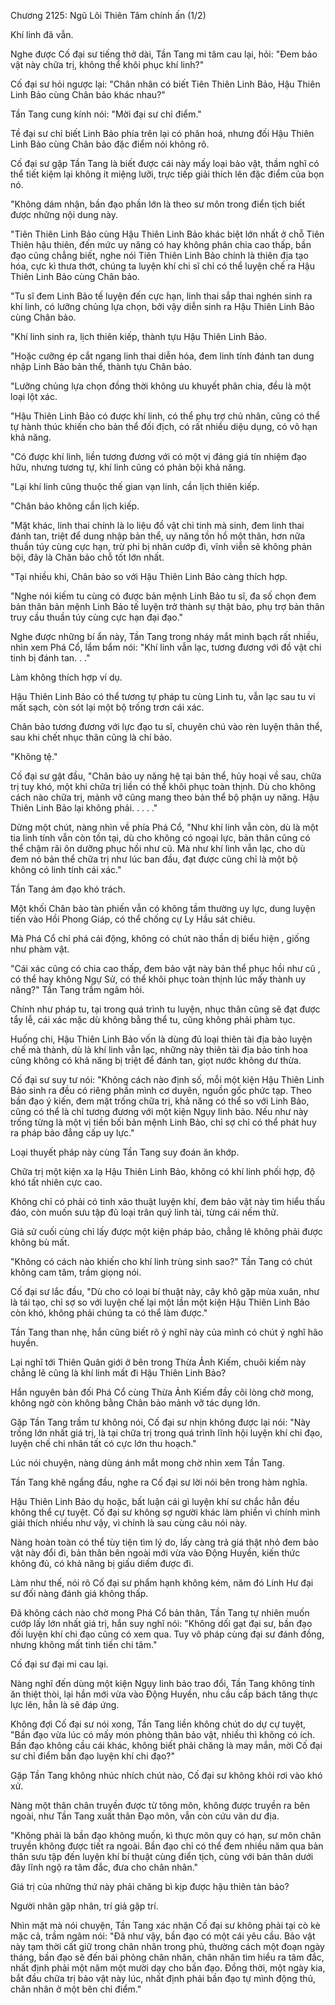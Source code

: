 




Chương 2125: Ngũ Lôi Thiên Tâm chính ấn (1/2)


Khí linh đã vẫn.

Nghe được Cố đại sư tiếng thở dài, Tần Tang mi tâm cau lại, hỏi: "Đem bảo vật này chữa trị, không thể khôi phục khí linh?"

Cố đại sư hỏi ngược lại: "Chân nhân có biết Tiên Thiên Linh Bảo, Hậu Thiên Linh Bảo cùng Chân bảo khác nhau?"

Tần Tang cung kính nói: "Mời đại sư chỉ điểm."

Tề đại sư chỉ biết Linh Bảo phía trên lại có phân hoá, nhưng đối Hậu Thiên Linh Bảo cùng Chân bảo đặc điểm nói không rõ.

Cố đại sư gặp Tần Tang là biết được cái này mấy loại bảo vật, thầm nghĩ có thể tiết kiệm lại không ít miệng lưỡi, trực tiếp giải thích lên đặc điểm của bọn nó.

"Không dám nhận, bần đạo phần lớn là theo sư môn trong điển tịch biết được những nội dung này.

"Tiên Thiên Linh Bảo cùng Hậu Thiên Linh Bảo khác biệt lớn nhất ở chỗ Tiên Thiên hậu thiên, đến mức uy năng có hay không phân chia cao thấp, bần đạo cũng chẳng biết, nghe nói Tiên Thiên Linh Bảo chính là thiên địa tạo hóa, cực kì thưa thớt, chúng ta luyện khí chi sĩ chỉ có thể luyện chế ra Hậu Thiên Linh Bảo cùng Chân bảo.

"Tu sĩ đem Linh Bảo tế luyện đến cực hạn, linh thai sắp thai nghén sinh ra khí linh, có lưỡng chủng lựa chọn, bởi vậy diễn sinh ra Hậu Thiên Linh Bảo cùng Chân bảo.

"Khí linh sinh ra, lịch thiên kiếp, thành tựu Hậu Thiên Linh Bảo.

"Hoặc cưỡng ép cắt ngang linh thai diễn hóa, đem linh tính đánh tan dung nhập Linh Bảo bản thể, thành tựu Chân bảo.

"Lưỡng chủng lựa chọn đồng thời không ưu khuyết phân chia, đều là một loại lột xác.

"Hậu Thiên Linh Bảo có được khí linh, có thể phụ trợ chủ nhân, cũng có thể tự hành thúc khiến cho bản thể đối địch, có rất nhiều diệu dụng, có vô hạn khả năng.

"Có được khí linh, liền tương đương với có một vị đáng giá tín nhiệm đạo hữu, nhưng tương tự, khí linh cũng có phản bội khả năng.

"Lại khí linh cũng thuộc thế gian vạn linh, cần lịch thiên kiếp.

"Chân bảo không cần lịch kiếp.

"Mặt khác, linh thai chính là lo liệu đồ vật chi tinh mà sinh, đem linh thai đánh tan, triệt để dung nhập bản thể, uy năng tồn hồ một thân, hơn nữa thuần túy cùng cực hạn, trừ phi bị nhân cướp đi, vĩnh viễn sẽ không phản bội, đây là Chân bảo chỗ tốt lớn nhất.

"Tại nhiều khi, Chân bảo so với Hậu Thiên Linh Bảo càng thích hợp.

"Nghe nói kiếm tu cùng có được bản mệnh Linh Bảo tu sĩ, đa số chọn đem bản thân bản mệnh Linh Bảo tế luyện trở thành sự thật bảo, phụ trợ bản thân truy cầu thuần túy cùng cực hạn đại đạo."

Nghe được những bí ẩn này, Tần Tang trong nháy mắt minh bạch rất nhiều, nhìn xem Phá Cổ, lẩm bẩm nói: "Khí linh vẫn lạc, tương đương với đồ vật chi tinh bị đánh tan. . ."

Làm không thích hợp ví dụ.

Hậu Thiên Linh Bảo có thể tương tự pháp tu cùng Linh tu, vẫn lạc sau tu vi mất sạch, còn sót lại một bộ trống trơn cái xác.

Chân bảo tương đương với lực đạo tu sĩ, chuyên chú vào rèn luyện thân thể, sau khi chết nhục thân cũng là chí bảo.

"Không tệ."

Cố đại sư gật đầu, "Chân bảo uy năng hệ tại bản thể, hủy hoại về sau, chữa trị tuy khó, một khi chữa trị liền có thể khôi phục toàn thịnh. Dù cho không cách nào chữa trị, mảnh vỡ cũng mang theo bản thể bộ phận uy năng. Hậu Thiên Linh Bảo lại không phải. . . . ."

Dừng một chút, nàng nhìn về phía Phá Cổ, "Như khí linh vẫn còn, dù là một tia linh tính vẫn còn tồn tại, dù cho không có ngoại lực, bản thân cũng có thể chậm rãi ôn dưỡng phục hồi như cũ. Mà như khí linh vẫn lạc, cho dù đem nó bản thể chữa trị như lúc ban đầu, đạt được cũng chỉ là một bộ không có linh tính cái xác."

Tần Tang ám đạo khó trách.

Một khối Chân bảo tàn phiến vẫn có không tầm thường uy lực, dung luyện tiến vào Hồi Phong Giáp, có thể chống cự Ly Hầu sát chiêu.

Mà Phá Cổ chỉ phá cái động, không có chút nào thần dị biểu hiện , giống như phàm vật.

"Cái xác cũng có chia cao thấp, đem bảo vật này bản thể phục hồi như cũ , có thể hay không Ngự Sử, có thể khôi phục toàn thịnh lúc mấy thành uy năng?" Tần Tang trầm ngâm hỏi.

Chính như pháp tu, tại trong quá trình tu luyện, nhục thân cũng sẽ đạt được tẩy lễ, cái xác mặc dù không bằng thể tu, cũng không phải phàm tục.

Huống chi, Hậu Thiên Linh Bảo vốn là dùng đủ loại thiên tài địa bảo luyện chế mà thành, dù là khí linh vẫn lạc, những này thiên tài địa bảo tinh hoa cũng không có khả năng bị triệt để đánh tan, giọt nước không dư thừa.

Cố đại sư suy tư nói: "Không cách nào định số, mỗi một kiện Hậu Thiên Linh Bảo sinh ra đều có riêng phần mình cơ duyên, nguồn gốc phức tạp. Theo bần đạo ý kiến, đem mặt trống chữa trị, khả năng có thể so với Linh Bảo, cũng có thể là chỉ tương đương với một kiện Ngụy linh bảo. Nếu như này trống từng là một vị tiền bối bản mệnh Linh Bảo, chỉ sợ chỉ có thể phát huy ra pháp bảo đẳng cấp uy lực."

Loại thuyết pháp này cùng Tần Tang suy đoán ăn khớp.

Chữa trị một kiện xa lạ Hậu Thiên Linh Bảo, không có khí linh phối hợp, độ khó tất nhiên cực cao.

Không chỉ có phải có tinh xảo thuật luyện khí, đem bảo vật này tìm hiểu thấu đáo, còn muốn sưu tập đủ loại trân quý linh tài, từng cái nếm thử.

Giả sử cuối cùng chỉ lấy được một kiện pháp bảo, chẳng lẽ không phải được không bù mất.

"Không có cách nào khiến cho khí linh trùng sinh sao?" Tần Tang có chút không cam tâm, trầm giọng nói.

Cố đại sư lắc đầu, "Dù cho có loại bí thuật này, cây khô gặp mùa xuân, như là tái tạo, chỉ sợ so với luyện chế lại một lần một kiện Hậu Thiên Linh Bảo còn khó, không phải chúng ta có thể làm được."

Tần Tang than nhẹ, hắn cũng biết rõ ý nghĩ này của mình có chút ý nghĩ hão huyền.

Lại nghĩ tới Thiên Quân giới ở bên trong Thừa Ảnh Kiếm, chuôi kiếm này chẳng lẽ cũng là khí linh mất đi Hậu Thiên Linh Bảo?

Hắn nguyên bản đối Phá Cổ cùng Thừa Ảnh Kiếm đầy cõi lòng chờ mong, không ngờ còn không bằng Chân bảo mảnh vỡ tác dụng lớn.

Gặp Tần Tang trầm tư không nói, Cố đại sư nhịn không được lại nói: "Này trống lớn nhất giá trị, là tại chữa trị trong quá trình lĩnh hội luyện khí chi đạo, luyện chế chi nhân tất có cực lớn thu hoạch."

Lúc nói chuyện, nàng dùng ánh mắt mong chờ nhìn xem Tần Tang.

Tần Tang khẽ ngẩng đầu, nghe ra Cố đại sư lời nói bên trong hàm nghĩa.

Hậu Thiên Linh Bảo dụ hoặc, bất luận cái gì luyện khí sư chắc hẳn đều không thể cự tuyệt. Cố đại sư không sợ người khác làm phiền vì chính mình giải thích nhiều như vậy, vì chính là sau cùng câu nói này.

Nàng hoàn toàn có thể tùy tiện tìm lý do, lấy càng trả giá thật nhỏ đem bảo vật này đổi đi, bản thân bên ngoài mới vừa vào Động Huyền, kiến thức không đủ, có khả năng bị giấu diếm được đi.

Làm như thế, nói rõ Cố đại sư phẩm hạnh không kém, năm đó Linh Hư đại sư đối nàng đánh giá không thấp.

Đã không cách nào chờ mong Phá Cổ bản thân, Tần Tang tự nhiên muốn cướp lấy lớn nhất giá trị, hắn suy nghĩ nói: "Không dối gạt đại sư, bần đạo đối luyện khí chi đạo cũng có xem qua. Tuy vô pháp cùng đại sư đánh đồng, nhưng không mất tinh tiến chi tâm."

Cố đại sư đại mi cau lại.

Nàng nghĩ đến dùng một kiện Ngụy linh bảo trao đổi, Tần Tang không tính ăn thiệt thòi, lại hắn mới vừa vào Động Huyền, nhu cầu cấp bách tăng thực lực lên, hẳn là sẽ đáp ứng.

Không đợi Cố đại sư nói xong, Tần Tang liền không chút do dự cự tuyệt, "Bần đạo vừa lúc có mấy món phòng thân bảo vật, nhiều thì không có ích. Bần đạo không cầu cái khác, không biết phải chăng là may mắn, mời Cố đại sư chỉ điểm bần đạo luyện khí chi đạo?"

Gặp Tần Tang không nhúc nhích chút nào, Cố đại sư không khỏi rơi vào khó xử.

Nàng một thân chân truyền được từ tông môn, không được truyền ra bên ngoài, như Tần Tang xuất thân Đạo môn, vẫn còn cứu vãn dư địa.

"Không phải là bần đạo không muốn, kì thực môn quy có hạn, sư môn chân truyền không được tiết ra ngoài. Bần đạo chỉ có thể đem nhiều năm qua bản thân sưu tập đến luyện khí bí thuật cùng điển tịch, cùng với bản thân dưới đây lĩnh ngộ ra tâm đắc, đưa cho chân nhân."

Giá trị của những thứ này phải chăng bì kịp được hậu thiên tàn bảo?

Người nhân gặp nhân, trí giả gặp trí.

Nhìn mặt mà nói chuyện, Tần Tang xác nhận Cố đại sư không phải tại cò kè mặc cả, trầm ngâm nói: "Đã như vậy, bần đạo có một cái yêu cầu. Bảo vật này tạm thời cất giữ trong chân nhân trong phủ, thường cách một đoạn ngày tháng, bần đạo sẽ đến bái phỏng chân nhân, chân nhân tìm hiểu ra tâm đắc, nhất định phải một năm một mười dạy cho bần đạo. Đồng thời, một ngày kia, bắt đầu chữa trị bảo vật này lúc, nhất định phải bần đạo tự mình động thủ, chân nhân ở một bên chỉ điểm."




